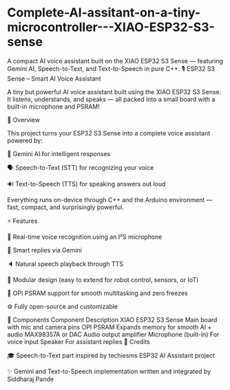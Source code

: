 # Complete-AI-assitant-on-a-tiny-microcontroller---XIAO-ESP32-S3-sense
A compact AI voice assistant built on the XIAO ESP32 S3 Sense — featuring Gemini AI, Speech-to-Text, and Text-to-Speech in pure C++.
🎙️ ESP32 S3 Sense – Smart AI Voice Assistant

A tiny but powerful AI voice assistant built using the XIAO ESP32 S3 Sense.
It listens, understands, and speaks — all packed into a small board with a built-in microphone and PSRAM!

🚀 Overview

This project turns your ESP32 S3 Sense into a complete voice assistant powered by:

🧠 Gemini AI for intelligent responses

🗣️ Speech-to-Text (STT) for recognizing your voice

🔊 Text-to-Speech (TTS) for speaking answers out loud

Everything runs on-device through C++ and the Arduino environment — fast, compact, and surprisingly powerful.

⚡ Features

🎤 Real-time voice recognition using an I²S microphone

💬 Smart replies via Gemini

🔈 Natural speech playback through TTS

🧩 Modular design (easy to extend for robot control, sensors, or IoT)

🧠 OPI PSRAM support for smooth multitasking and zero freezes

⚙️ Fully open-source and customizable

🧱 Components
Component	Description
XIAO ESP32 S3 Sense	Main board with mic and camera pins
OPI PSRAM	Expands memory for smooth AI + audio
MAX98357A or DAC	Audio output amplifier
Microphone (built-in)	For voice input
Speaker	For assistant replies
📜 Credits

🎓 Speech-to-Text part inspired by techiesms ESP32 AI Assistant project

✨ Gemini and Text-to-Speech implementation written and integrated by Siddharaj Pande
